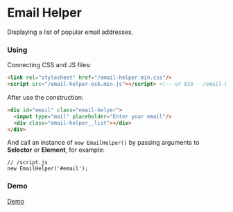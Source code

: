 # Email Helper
Displaying a list of popular email addresses.

### Using
Connecting CSS and JS files:

```HTML
<link rel="stylesheet" href="/email-helper.min.css"/>
<script src="/email-helper-es6.min.js"></script> <!-- or ES5 - /email-helper-es5.min.js -->
```

After use the construction:

``` HTML
<div id="email" class="email-helper">
  <input type="mail" placeholder="Enter your email"/>
  <div class="email-helper__list"></div>
</div>
```

And call an instance of `new EmailHelper()` by passing arguments to **Selector** or **Element**, for example:

```JS
// /script.js
new EmailHelper('#email');
```

### Demo

[Demo](https://codepen.io/de-minov/embed/GRXBoMB?default-tab=result&theme-id=dark)
